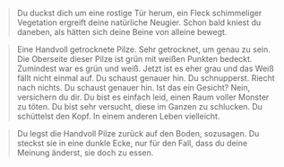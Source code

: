 >Du duckst dich um eine rostige Tür herum, ein Fleck schimmeliger Vegetation ergreift deine natürliche Neugier. Schon bald kniest du daneben, als hätten sich deine Beine von alleine bewegt.  
  
>Eine Handvoll getrocknete Pilze. Sehr getrocknet, um genau zu sein. Die Oberseite dieser Pilze ist grün mit weißen Punkten bedeckt. Zumindest war es grün und weiß. Jetzt ist es eher grau und das Weiß fällt nicht einmal auf. Du schaust genauer hin. Du schnupperst. Riecht nach nichts. Du schaust genauer hin. Ist das ein Gesicht? Nein, versichern du dir. Du bist es einfach leid, einen Raum voller Monster zu töten. Du bist sehr versucht, diese im Ganzen zu schlucken. Du schüttelst den Kopf. In einem anderen Leben vielleicht.  
  
> Du legst die Handvoll Pilze zurück auf den Boden, sozusagen. Du steckst sie in eine dunkle Ecke, nur für den Fall, dass du deine Meinung änderst, sie doch zu essen.  
